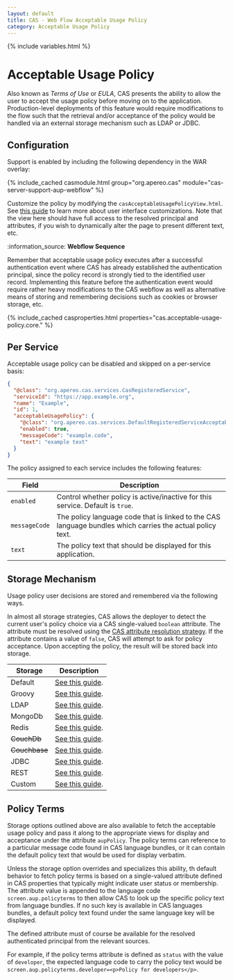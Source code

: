 ```yaml
---
layout: default
title: CAS - Web Flow Acceptable Usage Policy
category: Acceptable Usage Policy
---
```


{% include variables.html %}

# Acceptable Usage Policy

Also known as *Terms of Use* or *EULA*, CAS presents the ability to allow the 
user to accept the usage policy before moving on to the application.
Production-level deployments of this feature would require modifications to the flow such that the retrieval
and/or acceptance of the policy would be handled via an external storage mechanism such as LDAP or JDBC.

## Configuration

Support is enabled by including the following dependency in the WAR overlay:

{% include_cached casmodule.html group="org.apereo.cas" module="cas-server-support-aup-webflow" %}

Customize the policy by modifying the `casAcceptableUsagePolicyView.html`. See [this guide](../ux/User-Interface-Customization.html) to 
learn more about user interface customizations. Note that the view here should have full access to the 
resolved principal and attributes, if you wish to dynamically alter the page to present different text, etc.

<div class="alert alert-info">:information_source: <strong>Webflow Sequence</strong><p>Remember that acceptable usage policy executes
after a successful authentication event where CAS has already established the authentication principal, since the 
policy record is strongly tied to the identified user record. Implementing this feature before the authentication event
would require rather heavy modifications to the CAS webflow as well as alternative means of storing and remembering decisions
such as cookies or browser storage, etc.</p></div>

{% include_cached casproperties.html properties="cas.acceptable-usage-policy.core." %}

## Per Service 

Acceptable usage policy can be disabled and skipped on a per-service basis:

```json
{
  "@class": "org.apereo.cas.services.CasRegisteredService",
  "serviceId": "https://app.example.org",
  "name": "Example",
  "id": 1,
  "acceptableUsagePolicy": {
    "@class": "org.apereo.cas.services.DefaultRegisteredServiceAcceptableUsagePolicy",
    "enabled": true,
    "messageCode": "example.code",
    "text": "example text"
  }
}
```                                             

The policy assigned to each service includes the following features:

| Field         | Description                                                                                               |
|---------------|-----------------------------------------------------------------------------------------------------------|
| `enabled`     | Control whether policy is active/inactive for this service. Default is `true`.                            |
| `messageCode` | The policy language code that is linked to the CAS language bundles which carries the actual policy text. |
| `text`        | The policy text that should be displayed for this application.                                            |

## Storage Mechanism

Usage policy user decisions are stored and remembered via the following ways. 

In almost all storage strategies, CAS allows the deployer
to detect the current user's policy choice via a CAS single-valued `boolean` attribute.
The attribute must be resolved using the [CAS attribute resolution strategy](../integration/Attribute-Resolution.html).
If the attribute contains a value of `false`, CAS will attempt to
ask for policy acceptance. Upon accepting the policy, the result will be stored back into storage.

| Storage       | Description                                                 |
|---------------|-------------------------------------------------------------|
| Default       | [See this guide](Webflow-Customization-AUP-Default.html).   |
| Groovy        | [See this guide](Webflow-Customization-AUP-Groovy.html).    |
| LDAP          | [See this guide](Webflow-Customization-AUP-LDAP.html).      |
| MongoDb       | [See this guide](Webflow-Customization-AUP-MongoDb.html).   |
| Redis         | [See this guide](Webflow-Customization-AUP-Redis.html).     |
| ~~CouchDb~~   | [See this guide](Webflow-Customization-AUP-CouchDb.html).   |
| ~~Couchbase~~ | [See this guide](Webflow-Customization-AUP-Couchbase.html). |
| JDBC          | [See this guide](Webflow-Customization-AUP-JDBC.html).      |
| REST          | [See this guide](Webflow-Customization-AUP-REST.html).      |
| Custom        | [See this guide](Webflow-Customization-AUP-Custom.html).    |

## Policy Terms

Storage options outlined above are also available to fetch the acceptable usage policy
and pass it along to the appropriate views for display and acceptance under the attribute `aupPolicy`.
The policy terms can reference to a particular message code found in CAS language bundles, 
or it can contain the default policy text that would be used for display verbatim.

Unless the storage option overrides and specializes this ability, th default behavior to fetch policy terms
is based on a single-valued attribute defined in CAS properties that typically might indicate user status or membership.
The attribute value is appended to the language code `screen.aup.policyterms` to then allow CAS to look up the specific
policy text from language bundles. If no such key is available in CAS languages bundles, a default policy text
found under the same language key will be displayed. 

The defined attribute must of course be available for the resolved authenticated principal from the relevant sources.

For example, if the policy terms attribute is defined as `status` with the value of `developer`, the expected language
code to carry the policy text would be `screen.aup.policyterms.developer=<p>Policy for developers</p>`.
